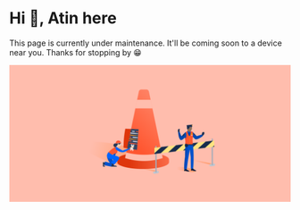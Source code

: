 # Hi 👋, Atin here

This page is currently under maintenance. It'll be coming soon to a device near you. Thanks for stopping by 😁

![maintenance-message](img/scheduled-maintenance-message-examples-and-inspiration0a@3x-1560x760.png)

